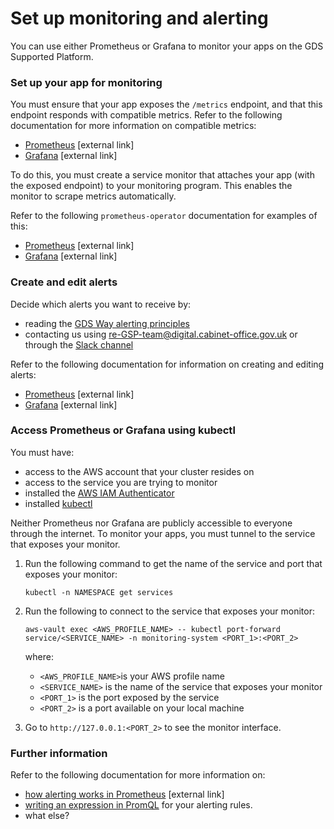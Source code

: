 # Set up monitoring and alerting

You can use either Prometheus or Grafana to monitor your apps on the GDS Supported Platform.

### Set up your app for monitoring

You must ensure that your app exposes the `/metrics` endpoint, and that this endpoint responds with compatible metrics. Refer to the following documentation for more information on compatible metrics:

- [Prometheus](https://prometheus.io/docs/instrumenting/writing_exporters/#metrics) [external link]
- [Grafana](http://docs.grafana.org/administration/metrics/) [external link]

To do this, you must create a service monitor that attaches your app (with the exposed endpoint) to your monitoring program. This enables the monitor to scrape metrics automatically.

Refer to the following `prometheus-operator` documentation for examples of this:

- [Prometheus](https://github.com/coreos/prometheus-operator/blob/master/Documentation/user-guides/running-exporters.md#generic-servicemonitor-example) [external link]
- [Grafana](https://github.com/coreos/prometheus-operator/tree/master/helm/grafana#adding-grafana-dashboards) [external link]

### Create and edit alerts

Decide which alerts you want to receive by:

- reading the [GDS Way alerting principles](https://gds-way.cloudapps.digital/standards/alerting.html#alerting)
- contacting us using [re-GSP-team@digital.cabinet-office.gov.uk](mailto:re-GSP-team@digital.cabinet-office.gov.uk) or through the [Slack channel](https://gds.slack.com/messages/CDA7YSP0D/details/)

Refer to the following documentation for information on creating and editing alerts:

- [Prometheus](https://github.com/coreos/prometheus-operator/blob/master/Documentation/user-guides/alerting.md) [external link]
- [Grafana](http://docs.grafana.org/alerting/rules) [external link]

### Access Prometheus or Grafana using kubectl

You must have:

- access to the AWS account that your cluster resides on
- access to the service you are trying to monitor
- installed the [AWS IAM Authenticator](link)
- installed [kubectl](link)

Neither Prometheus nor Grafana are publicly accessible to everyone through the internet. To monitor your apps, you must tunnel to the service that exposes your monitor.

1. Run the following command to get the name of the service and port that exposes your monitor:

    ```
    kubectl -n NAMESPACE get services
    ```

1. Run the following to connect to the service that exposes your monitor:

    ```
    aws-vault exec <AWS_PROFILE_NAME> -- kubectl port-forward service/<SERVICE_NAME> -n monitoring-system <PORT_1>:<PORT_2>
    ```

    where:
    - `<AWS_PROFILE_NAME>`is your AWS profile name
    - `<SERVICE_NAME>` is the name of the service that exposes your monitor
    - `<PORT_1>` is the port exposed by the service
    - `<PORT_2>` is a port available on your local machine

1. Go to `http://127.0.0.1:<PORT_2>` to see the monitor interface.


### Further information

Refer to the following documentation for more information on:

- [how alerting works in Prometheus](https://prometheus.io/docs/prometheus/latest/configuration/alerting_rules/) [external link]
- [writing an expression in PromQL](https://prometheus.io/docs/prometheus/latest/querying/basics/) for your alerting rules.
- what else?
